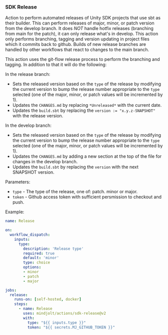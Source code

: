 ### SDK Release

Action to perform automated releases of Unity SDK projects
that use sbt as their builder.
This can perform releases of major, minor, or patch version from
the develop branch. It does *NOT* handle hotfix releases (branching
from main for the patch), it can only release what's in develop.
This action only performs branching, tagging and version updating in
project files which it commits back to github. Builds of new release
branches are handled by other workflows that react to changes to the
main branch.

This action uses the git-flow release process to perform the branching
and tagging. In addition to that it will do the following:

In the release branch:

* Sets the released version based on the `type` of the release by modifying
  the current version to bump the release number appropriate to the `type`
  selected (one of the major, minor, or patch values will be incremented by 1).
* Updates the `CHANGES.md` by replacing `*Unreleased*` with the current date.
* Updates the `build.sbt` by replacing the `version := "x.y.z-SNAPSHOT"` with the release version.

In the develop branch:

* Sets the released version based on the `type` of the release by modifying
  the current version to bump the release number appropriate to the `type`
  selected (one of the major, minor, or patch values will be incremented by 1).
* Updates the `CHANGES.md` by adding a new section at the top of the file for changes in
  the develop branch. 
* Updates the `build.sbt` by replacing the `version` with the next SNAPSHOT version.


Parameters:

* `type` - The type of the release, one of: patch. minor or major.
* `token` - Github access token with sufficient persmission to checkout and push.

Example:

```yaml
name: Release

on:
  workflow_dispatch:
    inputs:
      type:
        description: 'Release type'
        required: true
        default: 'minor'
        type: choice
        options:
        - minor
        - patch
        - major

jobs:
  release:
    runs-on: [self-hosted, docker]
    steps:
      - name: Release
        uses: mindjolt/actions/sdk-release@v2
        with:
          type: "${{ inputs.type }}"
          token: "${{ secrets.MJ_GITHUB_TOKEN }}"
```
